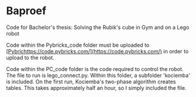# Baproef
Code for Bachelor's thesis: Solving the Rubik's cube in Gym and on a Lego robot

Code within the Pybricks_code folder must be uploaded to [[Pybric](https://code.pybricks.com/)https://code.pybricks.com/](https://code.pybricks.com/) in order to upload to the robot.

Code within the PC_code folder is the code required to control the robot.
The file to run is lego_connect.py.
Within this folder, a subfolder 'kociemba' is included. On the first run, Kociemba's two-phase algorithm creates tables. This takes approximately half an hour, so I simply included the file. 
